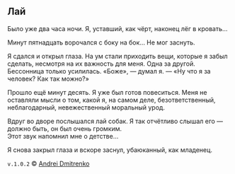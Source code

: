## Лай

Было уже два часа ночи. Я, уставший, как чёрт, наконец лёг в кровать...

Минут пятнадцать ворочался с боку на бок... Не мог заснуть.

Я сдался и открыл глаза. На ум стали приходить вещи, которые я забыл сделать, несмотря на их важность для меня. Одна за другой. Бессонница только усилилась. &laquo;Боже&raquo;, &mdash; думал я. &mdash; &laquo;Ну что я за человек? Как так можно?&raquo;

Прошло ещё минут десять. Я уже был готов повеситься. Меня не оставляли мысли о том, какой я, на самом деле, безответственный, неблагодарный, невежественный моральный урод.

Вдруг во дворе послышался лай собак. Я так отчётливо слышал его &mdash; должно быть, он был очень громким.  
Этот звук напомнил мне о детстве...

Я снова закрыл глаза и вскоре заснул, убаюканный, как младенец.

`v.1.0.2` &copy; [Andrei Dmitrenko](https://admitrenko.github.io/blog/)
